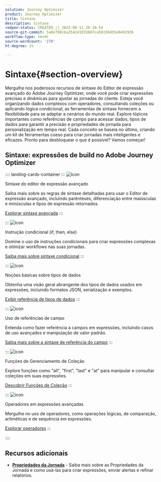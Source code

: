 ```yaml
---
solution: Journey Optimizer
product: Journey Optimizer
title: Sintaxe
description: Sintaxe
redpen-status: CREATED_||_2025-08-11_20-10-54
source-git-commit: 5a8ef88cba254241933607ca59156d35e0e92926
workflow-type: tm+mt
source-wordcount: '270'
ht-degree: 1%

---
```



# Sintaxe{#section-overview}

Mergulhe nos poderosos recursos de sintaxe do Editor de expressão avançado do Adobe Journey Optimizer, onde você pode criar expressões precisas e dinâmicas para ajustar as jornadas do cliente. Esteja você organizando dados complexos com operadores, consultando coleções ou aplicando lógica condicional, as ferramentas de sintaxe fornecem a flexibilidade para se adaptar a cenários do mundo real. Explore tópicos importantes como referências de campo para acessar dados, tipos de dados para garantir a precisão e propriedades de jornada para personalização em tempo real. Cada conceito se baseia no último, criando um kit de ferramentas coeso para criar jornadas mais inteligentes e eficazes. Pronto para desbloquear o que é possível? Vamos começar!

## Sintaxe: expressões de build no Adobe Journey Optimizer

:::: landing-cards-container
:::
![icon](https://cdn.experienceleague.adobe.com/icons/code-branch.svg)

Sintaxe do editor de expressão avançado

Saiba mais sobre as regras de sintaxe detalhadas para usar o Editor de expressão avançado, incluindo parênteses, diferenciação entre maiúsculas e minúsculas e tipos de expressão retornados.

[Explorar sintaxe avançada](../using/building-journeys/expression/generalities.md)
:::

:::
![icon](https://cdn.experienceleague.adobe.com/icons/list-check.svg)

Instrução condicional (if, then, else)

Domine o uso de instruções condicionais para criar expressões complexas e otimizar workflows nas suas jornadas.

[Saiba mais sobre sintaxe condicional](../using/building-journeys/expression/conditional-instruction.md)
:::

:::
![icon](https://cdn.experienceleague.adobe.com/icons/book.svg)

Noções básicas sobre tipos de dados

Obtenha uma visão geral abrangente dos tipos de dados usados em expressões, incluindo formatos JSON, serialização e exemplos.

[Exibir referência de tipos de dados](../using/building-journeys/expression/data-types.md)
:::

:::
![icon](https://cdn.experienceleague.adobe.com/icons/code-branch.svg)

Uso de referências de campo

Entenda como fazer referência a campos em expressões, incluindo casos de uso avançados e manipulação de valor padrão.

[Saiba mais sobre a sintaxe de referência do campo](../using/building-journeys/expression/field-references.md)
:::

:::
![icon](https://cdn.experienceleague.adobe.com/icons/gear.svg)

Funções de Gerenciamento de Coleção

Explore funções como &quot;all&quot;, &quot;first&quot;, &quot;last&quot; e &quot;at&quot; para manipular e consultar coleções em suas expressões.

[Descobrir Funções de Coleção](../using/building-journeys/expression/collection-management-functions.md)
:::

:::
![icon](https://cdn.experienceleague.adobe.com/icons/screwdriver-wrench.svg)

Operadores em expressões avançadas

Mergulhe no uso de operadores, como operações lógicas, de comparação, aritméticas e de sequência em expressões.

[Explorar operadores](../using/building-journeys/expression/operators.md)
:::

::::


## Recursos adicionais

- **[Propriedades da Jornada](../using/building-journeys/expression/journey-properties.md)** - Saiba mais sobre as Propriedades da Jornada e como usá-las para criar expressões, enviar alertas e refinar relatórios.
